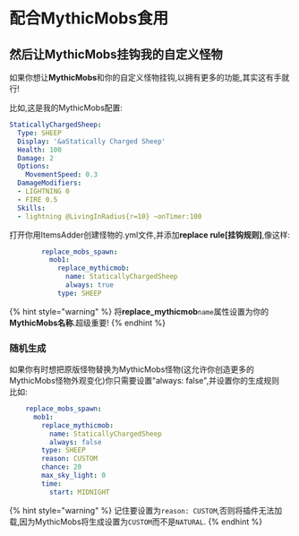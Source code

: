 # 配合MythicMobs食用

## 然后让MythicMobs挂钩我的自定义怪物

如果你想让**MythicMobs**和你的自定义怪物挂钩,以拥有更多的功能,其实这有手就行!

比如,这是我的MythicMobs配置:

```yaml
StaticallyChargedSheep:
  Type: SHEEP
  Display: '&aStatically Charged Sheep'
  Health: 100
  Damage: 2
  Options:
    MovementSpeed: 0.3
  DamageModifiers:
  - LIGHTNING 0
  - FIRE 0.5
  Skills:
  - lightning @LivingInRadius{r=10} ~onTimer:100
```

打开你用ItemsAdder创建怪物的.yml文件,并添加**replace rule[挂钩规则]**,像这样:

```yaml
        replace_mobs_spawn:
          mob1:
            replace_mythicmob:
              name: StaticallyChargedSheep
              always: true
            type: SHEEP
```

{% hint style="warning" %}
将**replace\_mythicmob**`name`属性设置为你的**MythicMobs名称**.超级重要!
{% endhint %}

### 随机生成

如果你有时想把原版怪物替换为MythicMobs怪物\(这允许你创造更多的MythicMobs怪物外观变化\)你只需要设置"always: false",并设置你的生成规则  
比如:

```yaml
    replace_mobs_spawn:
      mob1:
        replace_mythicmob:
          name: StaticallyChargedSheep
          always: false
        type: SHEEP
        reason: CUSTOM
        chance: 20
        max_sky_light: 0
        time:
          start: MIDNIGHT
```

{% hint style="warning" %}
记住要设置为`reason: CUSTOM`,否则将插件无法加载,因为MythicMobs将生成设置为`CUSTOM`而不是`NATURAL`.
{% endhint %}

